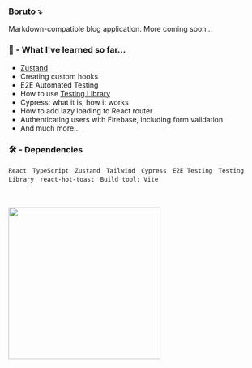 ###  Boruto ⤵
Markdown-compatible blog application. More coming soon...

### 🧠 - What I've learned so far...

- [Zustand](https://github.com/pmndrs/zustand)
- Creating custom hooks
- E2E Automated Testing
- How to use [Testing Library](https://github.com/testing-library)
- Cypress: what it is, how it works
- How to add lazy loading to React router
- Authenticating users with Firebase, including form validation
- And much more...
### 🛠️ - Dependencies 
 
 `React` &nbsp; `TypeScript` &nbsp; `Zustand` &nbsp; `Tailwind` &nbsp; `Cypress` &nbsp; `E2E Testing` &nbsp; `Testing Library` &nbsp; `react-hot-toast` &nbsp; `Build tool: Vite` 

<br> 
<br> 



<img src='https://www.clipartmax.com/png/full/224-2244313_drawn-pen-writing-gif-transparent-thank-you-writing-gif.png' width='300px' />

